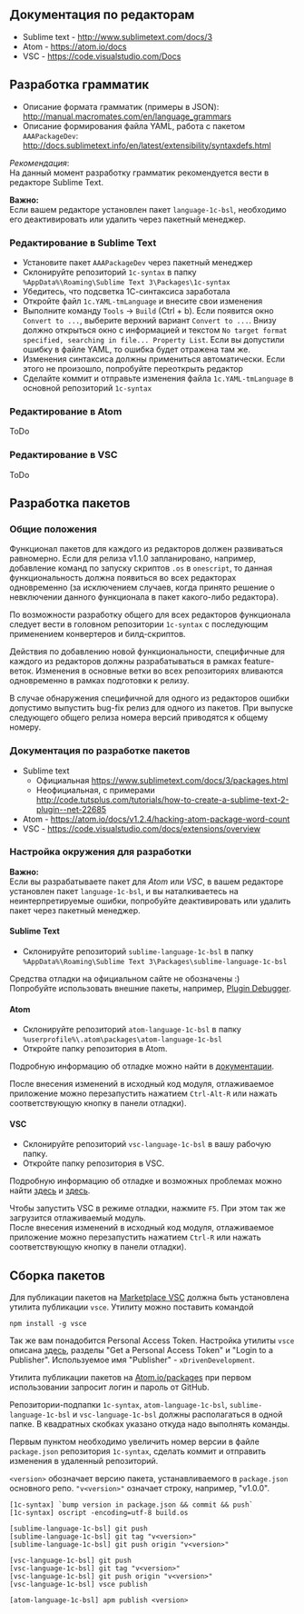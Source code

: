 ## Документация по редакторам

* Sublime text - http://www.sublimetext.com/docs/3
* Atom - https://atom.io/docs
* VSC - https://code.visualstudio.com/Docs

## Разработка грамматик

* Описание формата грамматик (примеры в JSON): http://manual.macromates.com/en/language_grammars
* Описание формирования файла YAML, работа с пакетом `AAAPackageDev`: http://docs.sublimetext.info/en/latest/extensibility/syntaxdefs.html

*Рекомендация*:  
На данный момент разработку грамматик рекомендуется вести в редакторе
Sublime Text.

**Важно:**  
Если вашем редакторе установлен пакет `language-1c-bsl`, необходимо его
деактивировать или удалить через пакетный менеджер.  

### Редактирование в Sublime Text
* Установите пакет `AAAPackageDev` через пакетный менеджер
* Склонируйте репозиторий `1c-syntax` в папку
  `%AppData%\Roaming\Sublime Text 3\Packages\1c-syntax`
* Убедитесь, что подсветка 1С-синтаксиса заработала
* Откройте файл `1c.YAML-tmLanguage` и внесите свои изменения
* Выполните команду `Tools` -> `Build` (Ctrl + b). Если появится окно
  `Convert to ...`, выберите верхний вариант `Convert to ...`.
  Внизу должно открыться окно с информацией и текстом
  `No target format specified, searching in file... Property List`.
  Если вы допустили ошибку в файле YAML, то ошибка будет отражена там же.
* Изменения синтаксиса должны примениться автоматически. Если этого не
  произошло, попробуйте переоткрыть редактор
* Сделайте коммит и отправьте изменения файла `1c.YAML-tmLanguage` в основной
  репозиторий `1c-syntax`

### Редактирование в Atom

ToDo

### Редактирование в VSC

ToDo

## Разработка пакетов

### Общие положения

Функционал пакетов для каждого из редакторов должен развиваться равномерно.
Если для релиза v1.1.0 запланировано, например, добавление команд по запуску
скриптов `.os` в `onescript`, то данная функциональность должна появиться во
всех редакторах одновременно (за исключением случаев, когда принято решение о
невключении данного функционала в пакет какого-либо редактора).

По возможности разработку общего для всех редакторов функционала следует вести
в головном репозитории `1c-syntax` с последующим применением конвертеров и
билд-скриптов.

Действия по добавлению новой функциональности, специфичные для каждого из
редакторов должны разрабатываться в рамках feature-веток.
Изменения в основные ветки во всех репозиториях вливаются одновременно в рамках
подготовки к релизу.

В случае обнаружения специфичной для одного из редакторов ошибки допустимо
выпустить bug-fix релиз для одного из пакетов. При выпуске следующего общего
релиза номера версий приводятся к общему номеру.

### Документация по разработке пакетов

* Sublime text
  * Официальная https://www.sublimetext.com/docs/3/packages.html
  * Неофициальная, с примерами
    http://code.tutsplus.com/tutorials/how-to-create-a-sublime-text-2-plugin--net-22685
* Atom - https://atom.io/docs/v1.2.4/hacking-atom-package-word-count
* VSC - https://code.visualstudio.com/docs/extensions/overview

### Настройка окружения для разработки

**Важно:**  
Если вы разрабатываете пакет для *Atom* или *VSC*, в вашем редакторе установлен
пакет `language-1c-bsl`, и вы наталкиваетесь на неинтерпретируемые ошибки,
попробуйте деактивировать или удалить пакет через пакетный менеджер.

#### Sublime Text
* Склонируйте репозиторий `sublime-language-1c-bsl` в папку
  `%AppData%\Roaming\Sublime Text 3\Packages\sublime-language-1c-bsl`

Средства отладки на официальном сайте не обозначены :)  
Попробуйте использовать внешние пакеты, например, [Plugin Debugger](https://packagecontrol.io/packages/Plugin%20Debugger).

#### Atom

* Склонируйте репозиторий `atom-language-1c-bsl` в папку
`%userprofile%\.atom\packages\atom-language-1c-bsl`  
* Откройте папку репозитория в Atom.

Подробную информацию об отладке можно найти в
[документации](https://atom.io/docs/v1.2.4/hacking-atom-debugging).

После внесения изменений в исходный код модуля, отлаживаемое приложение можно
перезапустить нажатием `Ctrl-Alt-R` или нажать соответствующую кнопку в панели
отладки).

#### VSC

* Склонируйте репозиторий `vsc-language-1c-bsl` в вашу рабочую папку.  
* Откройте папку репозитория в VSC.

Подробную информацию об отладке и возможных проблемах можно найти
[здесь](https://atom.io/docs/v1.2.4/hacking-atom-package-word-count#basic-debugging)
и [здесь](https://code.visualstudio.com/docs/extensions/debugging-extensions).

Чтобы запустить VSC в режиме отладки, нажмите `F5`. При этом так же загрузится
отлаживаемый модуль.  
После внесения изменений в исходный код модуля, отлаживаемое приложение можно
перезапустить нажатием `Ctrl-R` или нажать соответствующую кнопку в панели
отладки).

## Сборка пакетов

Для публикации пакетов на [Marketplace VSC](https://marketplace.visualstudio.com/#VSCode) должна
быть установлена утилита публикации `vsce`. Утилиту можно поставить командой
```
npm install -g vsce
```
Так же вам понадобится Personal Access Token. Настройка утилиты `vsce` описана
[здесь](https://code.visualstudio.com/docs/tools/vscecli), разделы
"Get a Personal Access Token" и "Login to a Publisher". Используемое имя
"Publisher" - `xDrivenDevelopment`.

Утилита публикации пакетов на [Atom.io/packages](https://atom.io/packages) при
первом использовании запросит логин и пароль от GitHub.

Репозитории-подпапки `1с-syntax`, `atom-language-1c-bsl`, `sublime-language-1c-bsl` и `vsc-language-1c-bsl` должны располагаться в одной папке.
В квадратных скобках указано откуда надо выполнять команды.

Первым пунктом необходимо увеличить номер версии в файле `package.json` репозитория `1с-syntax`, сделать коммит и отправить изменения в удаленный репозиторий.

`<version>` обозначает версию пакета, устанавливаемого в `package.json` основного репо. `"v<version>"` означает строку, например, "v1.0.0".

```
[1с-syntax] `bump version in package.json && commit && push`
[1с-syntax] oscript -encoding=utf-8 build.os

[sublime-language-1c-bsl] git push
[sublime-language-1c-bsl] git tag "v<version>"
[sublime-language-1c-bsl] git push origin "v<version>"

[vsc-language-1c-bsl] git push
[vsc-language-1c-bsl] git tag "v<version>"
[vsc-language-1c-bsl] git push origin "v<version>"
[vsc-language-1c-bsl] vsce publish

[atom-language-1c-bsl] apm publish <version>
```
